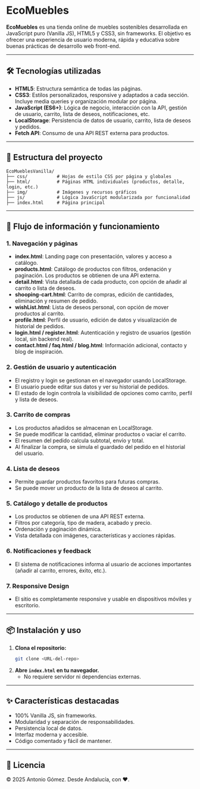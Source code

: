 # EcoMuebles

**EcoMuebles** es una tienda online de muebles sostenibles desarrollada en JavaScript puro (Vanilla JS), HTML5 y CSS3, sin frameworks. El objetivo es ofrecer una experiencia de usuario moderna, rápida y educativa sobre buenas prácticas de desarrollo web front-end.

---

## 🛠️ Tecnologías utilizadas

- **HTML5**: Estructura semántica de todas las páginas.
- **CSS3**: Estilos personalizados, responsive y adaptados a cada sección. Incluye media queries y organización modular por página.
- **JavaScript (ES6+)**: Lógica de negocio, interacción con la API, gestión de usuario, carrito, lista de deseos, notificaciones, etc.
- **LocalStorage**: Persistencia de datos de usuario, carrito, lista de deseos y pedidos.
- **Fetch API**: Consumo de una API REST externa para productos.

---

## 📁 Estructura del proyecto

```
EcoMueblesVanilla/
├── css/           # Hojas de estilo CSS por página y globales
├── html/          # Páginas HTML individuales (productos, detalle, login, etc.)
├── img/           # Imágenes y recursos gráficos
├── js/            # Lógica JavaScript modularizada por funcionalidad
├── index.html     # Página principal
```

---

## 🚦 Flujo de información y funcionamiento

### 1. **Navegación y páginas**
- **index.html**: Landing page con presentación, valores y acceso a catálogo.
- **products.html**: Catálogo de productos con filtros, ordenación y paginación. Los productos se obtienen de una API externa.
- **detail.html**: Vista detallada de cada producto, con opción de añadir al carrito o lista de deseos.
- **shooping-cart.html**: Carrito de compras, edición de cantidades, eliminación y resumen de pedido.
- **wishList.html**: Lista de deseos personal, con opción de mover productos al carrito.
- **profile.html**: Perfil de usuario, edición de datos y visualización de historial de pedidos.
- **login.html / register.html**: Autenticación y registro de usuarios (gestión local, sin backend real).
- **contact.html / faq.html / blog.html**: Información adicional, contacto y blog de inspiración.

### 2. **Gestión de usuario y autenticación**
- El registro y login se gestionan en el navegador usando LocalStorage.
- El usuario puede editar sus datos y ver su historial de pedidos.
- El estado de login controla la visibilidad de opciones como carrito, perfil y lista de deseos.

### 3. **Carrito de compras**
- Los productos añadidos se almacenan en LocalStorage.
- Se puede modificar la cantidad, eliminar productos o vaciar el carrito.
- El resumen del pedido calcula subtotal, envío y total.
- Al finalizar la compra, se simula el guardado del pedido en el historial del usuario.

### 4. **Lista de deseos**
- Permite guardar productos favoritos para futuras compras.
- Se puede mover un producto de la lista de deseos al carrito.

### 5. **Catálogo y detalle de productos**
- Los productos se obtienen de una API REST externa.
- Filtros por categoría, tipo de madera, acabado y precio.
- Ordenación y paginación dinámica.
- Vista detallada con imágenes, características y acciones rápidas.

### 6. **Notificaciones y feedback**
- El sistema de notificaciones informa al usuario de acciones importantes (añadir al carrito, errores, éxito, etc.).

### 7. **Responsive Design**
- El sitio es completamente responsive y usable en dispositivos móviles y escritorio.

---

## 📦 Instalación y uso

1. **Clona el repositorio:**
   ```bash
   git clone <URL-del-repo>
   ```
2. **Abre `index.html` en tu navegador.**
   - No requiere servidor ni dependencias externas.

---

## ✨ Características destacadas
- 100% Vanilla JS, sin frameworks.
- Modularidad y separación de responsabilidades.
- Persistencia local de datos.
- Interfaz moderna y accesible.
- Código comentado y fácil de mantener.

---

## 📄 Licencia

© 2025 Antonio Gómez. Desde Andalucía, con ❤.